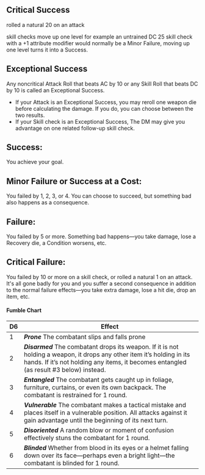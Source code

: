 ## Critical Success  
rolled a natural 20 on an attack

skill checks move up one level
for example an untrained DC 25 skill check with a +1 attribute modifier would normally be a Minor Failure, moving up one level turns it into a Success.

## Exceptional Success  
Any noncritical Attack Roll that beats AC by 10 or any Skill Roll that beats DC by 10 is called an Exceptional Success.  
- If your Attack is an Exceptional Success, you may reroll one weapon die before calculating the damage. If you do, you can choose between the two results.  
- If your Skill check is an Exceptional Success, The DM may give you advantage on one related follow-up skill check.  
## Success:  
You achieve your goal.  
## Minor Failure or Success at a Cost:  
You failed by 1, 2, 3, or 4. You can choose to succeed, but something bad also happens as a consequence.  
## Failure:  
You failed by 5 or more. Something bad happens—you take damage, lose a Recovery die, a Condition worsens, etc.  
## Critical Failure:  
You failed by 10 or more on a skill check, or rolled a natural 1 on an attack. It's all gone badly for you and you suffer a second consequence in addition to the normal failure effects—you take extra damage, lose a hit die, drop an item, etc.  
  
#### Fumble Chart  
|D6 |Effect|
| --- | --- |
|1 |***Prone*** The combatant slips and falls prone  
|2 |***Disarmed*** The combatant drops its weapon. If it is not holding a weapon, it drops any other item it’s holding in its hands. If it’s not holding any items, it becomes entangled (as result #3 below) instead.  
|3 |***Entangled*** The combatant gets caught up in foliage, furniture, curtains, or even its own backpack. The combatant is restrained for 1 round.  
|4 |***Vulnerable*** The combatant makes a tactical mistake and places itself in a vulnerable position. All attacks against it gain advantage until the beginning of its next turn.  
|5 |***Disoriented*** A random blow or moment of confusion effectively stuns the combatant for 1 round.  
|6 |***Blinded*** Whether from blood in its eyes or a helmet falling down over its face—perhaps even a bright light—the combatant is blinded for 1 round.